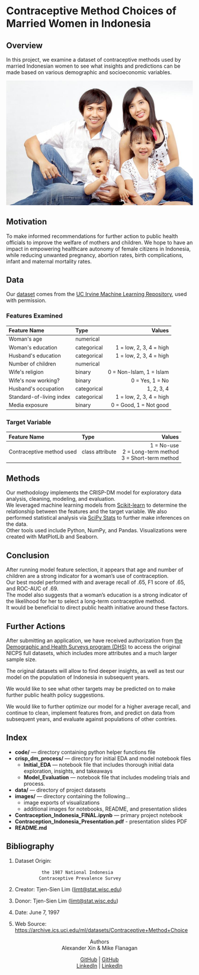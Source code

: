 # Contraceptive Method Choices of Married Women in Indonesia
  
## Overview  
In this project, we examine a dataset of contraceptive methods used by married Indonesian women to see what insights and predictions can be made based on various demographic and socioeconomic variables.  

![family_planning](images/indonesian-family.jpeg)  
  
## Motivation  
To make informed recommendations for further action to public health officials to improve the welfare of mothers and children. We hope to have an impact in empowering healthcare autonomy of female citizens in Indonesia, while reducing unwanted pregnancy, abortion rates, birth complications, infant and maternal mortality rates.  
  
## Data  
Our [dataset](https://archive.ics.uci.edu/ml/datasets/Contraceptive+Method+Choice) comes from the [UC Irvine Machine Learning Repository](https://archive.ics.uci.edu/ml/index.php), used with permission.  
  
### Features Examined  
Feature Name             |  Type         |     Values  
:------------------------|:--------------|-------------:  
Woman's age              | numerical     |   
Woman's education        | categorical   | 1 = low, 2, 3, 4 = high  
Husband's education      | categorical   | 1 = low, 2, 3, 4 = high  
Number of children       | numerical     |   
Wife's religion          | binary        | 0 = Non-Islam, 1 = Islam  
Wife's now working?      | binary        | 0 = Yes, 1 = No  
Husband's occupation     | categorical   | 1, 2, 3, 4  
Standard-of-living index | categorical   | 1 = low, 2, 3, 4 = high  
Media exposure           | binary        | 0 = Good, 1 = Not good  
  
### Target Variable  
Feature Name             |  Type           |     Values  
:------------------------|:----------------|-------------:  
Contraceptive method used| class attribute |  1 = No-use <br> 2 = Long-term method <br> 3 = Short-term method  
  
## Methods  
Our methodology implements the CRISP-DM model for exploratory data analysis, cleaning, modeling, and evaluation.  
We leveraged machine learning models from [Scikit-learn](https://scikit-learn.org/stable/) to determine the relationship between the features and the target variable. We also performed statistical analysis via [SciPy Stats](https://docs.scipy.org/doc/scipy/reference/stats.html) to further make inferences on the data.  
Other tools used include Python, NumPy, and Pandas. Visualizations were created with MatPlotLib and Seaborn.  
  
## Conclusion
After running model feature selection, it appears that age and number of children are a strong indicator for a woman’s use of contraception.  
Our best model performed with and average recall of .65, F1 score of .65, and ROC-AUC  of .69.  
The model also suggests that a woman’s education is a strong indicator of the likelihood for her to select a long-term contraceptive method.  
It would be beneficial to direct public health initiative around these factors.
  
## Further Actions  
After submitting an application, we have received authorization from [the Demographic and Health Surveys program (DHS)](https://www.dhsprogram.com/Countries/Country-Main.cfm?ctry_id=17&c=Indonesia&Country=Indonesia&cn=&r=4) to access the original NICPS full datasets, which includes more attributes and a much larger sample size.  
  
The original datasets will allow to find deeper insights, as well as test our model on the population of Indonesia in subsequent years.  
  
We would like to see what other targets may be predicted on to make further public health policy suggestions.  
  
We would like to further optimize our model for a higher average recall, and continue to clean, implement features from, and predict on data from subsequent years, and evaluate against populations of other contries.  
      
## Index  
- **code/** — directory containing python helper functions file
- **crisp_dm_process/** — directory for initial EDA and model notebook files  
  - **Initial_EDA** — notebook file that includes thorough initial data exploration, insights, and takeaways  
  - **Model_Evaluation** — notebook file that includes modeling trials and process.
- **data/** — directory of project datasets
- **images/** — directory containing the following...  
  - image exports of visualizations  
  - additional images for notebooks, README, and presentation slides
- **Contraception_Indonesia_FINAL.ipynb** — primary project notebook  
- **Contraception_Indonesia_Presentation.pdf** - presentation slides PDF
- **README.md**  
  
## Bibliography  
1. Dataset Origin:  
  
                 the 1987 National Indonesia  
                Contraceptive Prevalence Survey  
2. Creator: Tjen-Sien Lim (limt@stat.wisc.edu)  
3. Donor:   Tjen-Sien Lim (limt@stat.wisc.edu)  
4. Date:    June 7, 1997
5. Web Source: https://archive.ics.uci.edu/ml/datasets/Contraceptive+Method+Choice                
  
<div align="center";>Authors  
  <div align="center";>Alexander Xin & Mike Flanagan  
    
[GitHub](https://github.com/eggrollofchaos) | [GitHub](https://github.com/mike-flanagan/)  
[LinkedIn](https://linkedin.com/in/waximus) | [LinkedIn](https://www.linkedin.com/in/mike-flanagan-data/)
